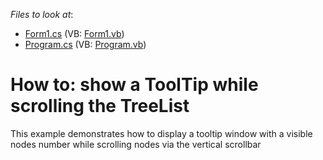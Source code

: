 <!-- default file list -->
*Files to look at*:

* [Form1.cs](./CS/Form1.cs) (VB: [Form1.vb](./VB/Form1.vb))
* [Program.cs](./CS/Program.cs) (VB: [Program.vb](./VB/Program.vb))
<!-- default file list end -->
# How to: show a ToolTip while scrolling the TreeList


<p>This example demonstrates how to display a tooltip window with a visible nodes number while scrolling nodes via the vertical scrollbar</p>

<br/>


